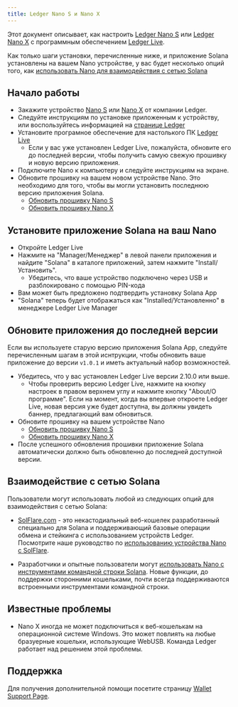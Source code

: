 ```yaml
---
title: Ledger Nano S и Nano X
---
```


Этот документ описывает, как настроить [Ledger Nano S](https://shop.ledger.com/products/ledger-nano-s) или [Ledger Nano X](https://shop.ledger.com/pages/ledger-nano-x) с программным обеспечением [Ledger Live](https://www.ledger.com/ledger-live).

Как только шаги установки, перечисленные ниже, и приложение Solana установлены на вашем Nano устройстве, у вас будет несколько опций того, как [использовать Nano для взаимодействия с сетью Solana](#interact-with-the-solana-network)

## Начало работы

- Закажите устройство [Nano S](https://shop.ledger.com/products/ledger-nano-s) или [Nano X](https://shop.ledger.com/pages/ledger-nano-x) от компании Ledger.
- Следуйте инструкциям по установке приложенным к устройству, или воспользуйтесь информацией на [странице Ledger](https://www.ledger.com/start/)
- Установите програмное обеспечение для настолького ПК [Ledger Live](https://www.ledger.com/ledger-live/)
  - Если у вас уже установлен Ledger Live, пожалуйста, обновите его до последней версии, чтобы получить самую свежую прошивку и новую версию приложения.
- Подключите Nano к компьютеру и следуйте инструкциям на экране.
- Обновите прошивку на вашем новом устройстве Nano. Это необходимо для того, чтобы вы могли установить последнюю версию приложения Solana.
  - [Обновить прошивку Nano S](https://support.ledger.com/hc/en-us/articles/360002731113-Update-Ledger-Nano-S-firmware)
  - [Обновить прошивку Nano X](https://support.ledger.com/hc/en-us/articles/360013349800)

## Установите приложение Solana на ваш Nano

- Откройте Ledger Live
- Нажмите на "Manager/Менеджер" в левой панели приложения и найдите "Solana" в каталоге приложений, затем нажмите "Install/Установить".
  - Убедитесь, что ваше устройство подключено через USB и разблокировано с помощью PIN-кода
- Вам может быть предложено подтвердить установку Solana App
- "Solana" теперь будет отображаться как "Installed/Установленно" в менеджере Ledger Live Manager

## Обновите приложения до последней версии

Если вы используете старую версию приложения Solana App, следуйте перечисленным шагам в этой иснтрукции, чтобы обновить ваше приложение до версии `v1.0.1` и иметь актуальный набор возможностей.

- Убедитесь, что у вас установлен Ledger Live версии 2.10.0 или выше.
  - Чтобы проверить версию Ledger Live, нажмите на кнопку настроек в правом верхнем углу и нажмите кнопку "About/О программе". Если на момент, когда вы впервые откроете Ledger Live, новая версия уже будет доступна, вы должны увидеть баннер, предлагающий вам обновиться.
- Обновите прошивку на вашем устройстве Nano
  - [Обновить прошивку Nano S](https://support.ledger.com/hc/en-us/articles/360002731113-Update-Ledger-Nano-S-firmware)
  - [Обновить прошивку Nano X](https://support.ledger.com/hc/en-us/articles/360013349800)
- После успешного обновления прошивки приложение Solana автоматически должно быть обновленно до последней доступной версии.

## Взаимодействие с сетью Solana

Пользователи могут использовать любой из следующих опций для взаимодействия с сетью Solana:

- [SolFlare.com](https://solflare.com/) - это некастодиальный веб-кошелек разработанный специально для Solana и поддерживающий базовые операции обмена и стейкинга с использованием устройств Ledger. Посмотрите наше руководство по [использованию устройства Nano с SolFlare](solflare.md).

- Разработчики и опытные пользователи могут [использовать Nano с инструментами командной строки Solana](hardware-wallets/ledger.md). Новые функции, до поддержки сторонними кошельками, почти всегда поддерживаются встроенными инструментами командной строки.

## Известные проблемы

- Nano X иногда не может подключиться к веб-кошелькам на операционной системе Windows. Это может повлиять на любые бразуерные кошельки, использующие WebUSB. Команда Ledger работает над решением этой проблемы.

## Поддержка

Для получения дополнительной помощи посетите страницу [Wallet Support Page](support.md).
